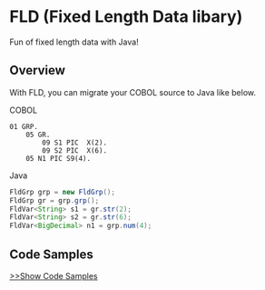 # FLD (Fixed Length Data libary)

Fun of fixed length data with Java!

## Overview

With FLD, you can migrate your COBOL source to Java like below.

COBOL
```cobol
01 GRP.
    05 GR.
        09 S1 PIC  X(2).
        09 S2 PIC  X(6).
    05 N1 PIC S9(4).
```

Java
```java
FldGrp grp = new FldGrp();
FldGrp gr = grp.grp();
FldVar<String> s1 = gr.str(2);
FldVar<String> s2 = gr.str(6);
FldVar<BigDecimal> n1 = grp.num(4);
```

## Code Samples

[>>Show Code Samples](https://github.com/kazuhikoarase/fld/blob/master/src/test/java/CodeSamples.java)
